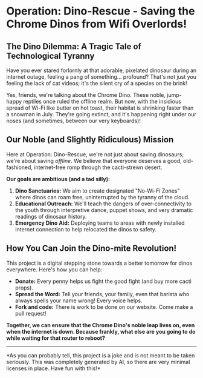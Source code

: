 # Operation: Dino-Rescue - Saving the Chrome Dinos from Wifi Overlords!

## The Dino Dilemma: A Tragic Tale of Technological Tyranny

Have you ever stared forlornly at that adorable, pixelated dinosaur during an internet outage, feeling a pang of something... profound? That's not just you feeling the lack of cat videos; it's the silent cry of a species on the brink!

Yes, friends, we're talking about the Chrome Dino. These noble, jump-happy reptiles once ruled the offline realm. But now, with the insidious spread of Wi-Fi like butter on hot toast, their habitat is shrinking faster than a snowman in July.  They're going extinct, and it's happening right under our noses (and sometimes, between our very keyboards)!

## Our Noble (and Slightly Ridiculous) Mission

Here at Operation: Dino-Rescue, we're not just about saving dinosaurs; we're about saving *offline*. We believe that everyone deserves a good, old-fashioned, internet-free romp through the cacti-strewn desert.

**Our goals are ambitious (and a tad silly):**

1.  **Dino Sanctuaries:** We aim to create designated "No-Wi-Fi Zones" where dinos can roam free, uninterrupted by the tyranny of the cloud.
2.  **Educational Outreach:** We'll teach the dangers of over-connectivity to the youth through interpretive dance, puppet shows, and very dramatic readings of dinosaur history.
3.  **Emergency Dino Aid:** Deploying teams to areas with newly installed internet connection to help relocated the dinos to safety.

## How You Can Join the Dino-mite Revolution!

This project is a digital stepping stone towards a better tomorrow for dinos everywhere.  Here's how you can help:

-   **Donate:** Every penny helps us fight the good fight (and buy more cacti props).
-   **Spread the Word:** Tell your friends, your family, even that barista who always spells your name wrong! Every voice helps.
-   **Fork and code:** There is work to be done on our website. Come make a pull request!

**Together, we can ensure that the Chrome Dino's noble leap lives on, even when the internet is down. Because frankly, what else are you going to do while waiting for that router to reboot?**




<hr>
*As you can probably tell, this project is a joke and is not meant to be taken seriously. This was completely generated by AI, so there are very minimal licenses in place. Have fun with this!*
